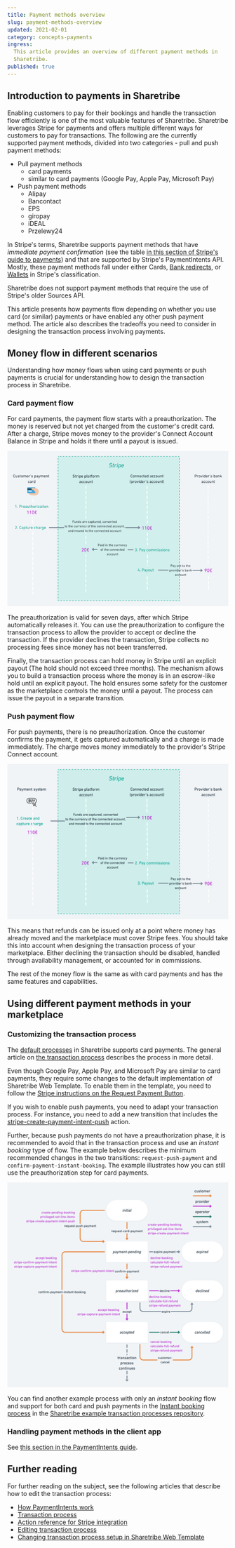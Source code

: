 ```yaml
---
title: Payment methods overview
slug: payment-methods-overview
updated: 2021-02-01
category: concepts-payments
ingress:
  This article provides an overview of different payment methods in
  Sharetribe.
published: true
---
```


## Introduction to payments in Sharetribe

Enabling customers to pay for their bookings and handle the transaction
flow efficiently is one of the most valuable features of Sharetribe.
Sharetribe leverages Stripe for payments and offers multiple different
ways for customers to pay for transactions. The following are the
currently supported payment methods, divided into two categories - pull
and push payment methods:

- Pull payment methods
  - card payments
  - similar to card payments (Google Pay, Apple Pay, Microsoft Pay)
- Push payment methods
  - Alipay
  - Bancontact
  - EPS
  - giropay
  - iDEAL
  - Przelewy24

In Stripe's terms, Sharetribe supports payment methods that have
_immediate payment confirmation_ (see the table
[in this section of Stripe's guide to payments](https://stripe.com/en-fi/payments/payment-methods-guide#choosing-the-right-payment-methods-for-your-business))
and that are supported by Stripe's PaymentIntents API. Mostly, these
payment methods fall under either Cards,
[Bank redirects](https://stripe.com/docs/payments/payment-methods/overview#bank-redirects),
or
[Wallets](https://stripe.com/docs/payments/payment-methods/overview#wallets)
in Stripe's classification.

<warning>

Sharetribe does not support payment methods that require the use of
Stripe's older Sources API.

</warning>

This article presents how payments flow depending on whether you use
card (or similar) payments or have enabled any other push payment
method. The article also describes the tradeoffs you need to consider in
designing the transaction process involving payments.

## Money flow in different scenarios

Understanding how money flows when using card payments or push payments
is crucial for understanding how to design the transaction process in
Sharetribe.

### Card payment flow

For card payments, the payment flow starts with a preauthorization. The
money is reserved but not yet charged from the customer's credit card.
After a charge, Stripe moves money to the provider's Connect Account
Balance in Stripe and holds it there until a payout is issued.

![Card payment flow](card-payment-flow.png 'Card payment flow in Sharetribe.')

The preauthorization is valid for seven days, after which Stripe
automatically releases it. You can use the preauthorization to configure
the transaction process to allow the provider to accept or decline the
transaction. If the provider declines the transaction, Stripe collects
no processing fees since money has not been transferred.

Finally, the transaction process can hold money in Stripe until an
explicit payout (The hold should not exceed three months). The mechanism
allows you to build a transaction process where the money is in an
escrow-like hold until an explicit payout. The hold ensures some safety
for the customer as the marketplace controls the money until a payout.
The process can issue the payout in a separate transition.

### Push payment flow

For push payments, there is no preauthorization. Once the customer
confirms the payment, it gets captured automatically and a charge is
made immediately. The charge moves money immediately to the provider's
Stripe Connect account.

![Push payment flow](push-payment-flow.png 'Push payment flow in Sharetribe.')

This means that refunds can be issued only at a point where money has
already moved and the marketplace must cover Stripe fees. You should
take this into account when designing the transaction process of your
marketplace. Either declining the transaction should be disabled,
handled through availability management, or accounted for in
commissions.

The rest of the money flow is the same as with card payments and has the
same features and capabilities.

## Using different payment methods in your marketplace

### Customizing the transaction process

The
[default processes](https://github.com/sharetribe/sharetribe-example-processes/tree/master/)
in Sharetribe supports card payments. The general article on
[the transaction process](/concepts/transaction-process/) describes the
process in more detail.

<info>

Even though Google Pay, Apple Pay, and Microsoft Pay are similar to card
payments, they require some changes to the default implementation of
Sharetribe Web Template. To enable them in the template, you need to
follow the
[Stripe instructions on the Request Payment Button](https://stripe.com/docs/stripe-js/elements/payment-request-button).

</info>

If you wish to enable push payments, you need to adapt your transaction
process. For instance, you need to add a new transition that includes
the
[stripe-create-payment-intent-push](/references/transaction-process-actions/#actionstripe-create-payment-intent-push)
action.

<plan tier="extend" feature="Customizing your transaction process"></plan>

Further, because push payments do not have a preauthorization phase, it
is recommended to avoid that in the transaction process and use an
_instant booking_ type of flow. The example below describes the minimum
recommended changes in the two transitions: `request-push-payment` and
`confirm-payment-instant-booking`. The example illustrates how you can
still use the preauthorization step for card payments.

![Push payment process](push-payment-process.png 'Push payment process example.')

You can find another example process with only an _instant booking_ flow
and support for both card and push payments in the
[Instant booking process](https://github.com/sharetribe/sharetribe-example-processes#instant-booking)
in the
[Sharetribe example transaction processes repository](https://github.com/sharetribe/sharetribe-example-processes).

### Handling payment methods in the client app

See
[this section in the PaymentIntents guide](/concepts/payment-intents/#required-actions-in-the-client).

## Further reading

For further reading on the subject, see the following articles that
describe how to edit the transaction process:

- [How PaymentIntents work](/concepts/payment-intents/)
- [Transaction process](/concepts/transaction-process/)
- [Action reference for Stripe integration](/references/transaction-process-actions/#stripe-integration)
- [Editing transaction process](/how-to/edit-transaction-process-with-sharetribe-cli/)
- [Changing transaction process setup in Sharetribe Web Template](/how-to/change-transaction-process-in-ftw/)
